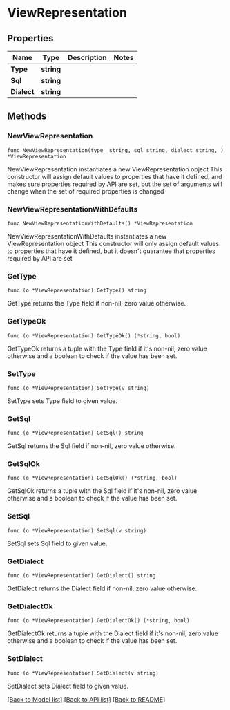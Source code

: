 # ViewRepresentation

## Properties

Name | Type | Description | Notes
------------ | ------------- | ------------- | -------------
**Type** | **string** |  | 
**Sql** | **string** |  | 
**Dialect** | **string** |  | 

## Methods

### NewViewRepresentation

`func NewViewRepresentation(type_ string, sql string, dialect string, ) *ViewRepresentation`

NewViewRepresentation instantiates a new ViewRepresentation object
This constructor will assign default values to properties that have it defined,
and makes sure properties required by API are set, but the set of arguments
will change when the set of required properties is changed

### NewViewRepresentationWithDefaults

`func NewViewRepresentationWithDefaults() *ViewRepresentation`

NewViewRepresentationWithDefaults instantiates a new ViewRepresentation object
This constructor will only assign default values to properties that have it defined,
but it doesn't guarantee that properties required by API are set

### GetType

`func (o *ViewRepresentation) GetType() string`

GetType returns the Type field if non-nil, zero value otherwise.

### GetTypeOk

`func (o *ViewRepresentation) GetTypeOk() (*string, bool)`

GetTypeOk returns a tuple with the Type field if it's non-nil, zero value otherwise
and a boolean to check if the value has been set.

### SetType

`func (o *ViewRepresentation) SetType(v string)`

SetType sets Type field to given value.


### GetSql

`func (o *ViewRepresentation) GetSql() string`

GetSql returns the Sql field if non-nil, zero value otherwise.

### GetSqlOk

`func (o *ViewRepresentation) GetSqlOk() (*string, bool)`

GetSqlOk returns a tuple with the Sql field if it's non-nil, zero value otherwise
and a boolean to check if the value has been set.

### SetSql

`func (o *ViewRepresentation) SetSql(v string)`

SetSql sets Sql field to given value.


### GetDialect

`func (o *ViewRepresentation) GetDialect() string`

GetDialect returns the Dialect field if non-nil, zero value otherwise.

### GetDialectOk

`func (o *ViewRepresentation) GetDialectOk() (*string, bool)`

GetDialectOk returns a tuple with the Dialect field if it's non-nil, zero value otherwise
and a boolean to check if the value has been set.

### SetDialect

`func (o *ViewRepresentation) SetDialect(v string)`

SetDialect sets Dialect field to given value.



[[Back to Model list]](../README.md#documentation-for-models) [[Back to API list]](../README.md#documentation-for-api-endpoints) [[Back to README]](../README.md)


